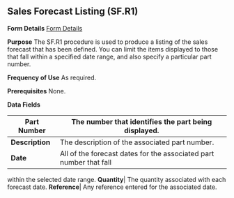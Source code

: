 ## Sales Forecast Listing (SF.R1)
<PageHeader />

**Form Details**
[Form Details](../SF-R1-1/README.md)

**Purpose**
The SF.R1 procedure is used to produce a listing of the sales forecast that
has been defined. You can limit the items displayed to those that fall within
a specified date range, and also specify a particular part number.

**Frequency of Use**
As required.

**Prerequisites**
None.

**Data Fields**

| **Part Number** | The number that identifies the part being displayed.               |
| --------------- | ------------------------------------------------------------------ |
| **Description** | The description of the associated part number.                     |
| **Date**        | All of the forecast dates for the associated part number that fall |
within the selected date range.
**Quantity**|  The quantity associated with each forecast date.
**Reference**|  Any reference entered for the associated date.

<badge text= "Version 8.10.57 " vertical="middle" />

<PageFooter />
